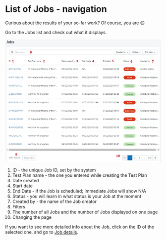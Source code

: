 # List of Jobs - navigation

Curious about the results of your so-far work? Of course, you are 😉

Go to the Jobs list and check out what it displays.

![job10](../../../assets/images3/job10.jpg)

1. ID - the unique Job ID, set by the system
2. Test Plan name - the one you entered while creating the Test Plan
3. Date created
4. Start date 
5. End Date - if the Job is scheduled; Immediate Jobs will show N/A
6. Status - you will learn in what status is your Job at the moment
7. Created by - the name of the Job creator
8. Filters
9. The number of all Jobs and the number of Jobs displayed on one page
10. Changing the page

If you want to see more detailed info about the Job, click on the ID of the selected one, and go to [Job details](). 

